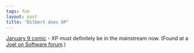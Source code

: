 ```yaml
---
tags: fun
layout: post
title: "Dilbert does XP"
---
```




<a href="http://www.dilbert.com/comics/dilbert/archive/dilbert-20030109.html">January 9 comic</a> - XP must definitely be in the mainstream now. (Found at a <a href="http://discuss.fogcreek.com/joelonsoftware/default.asp?cmd=show&ixPost=24913&ixReplies=0">Joel on Software forum</a>.)


